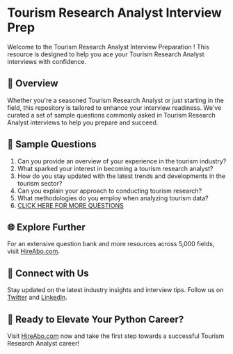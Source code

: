 # Tourism Research Analyst Interview Prep

Welcome to the Tourism Research Analyst Interview Preparation ! This resource is designed to help you ace your Tourism Research Analyst interviews with confidence.

## 🚀 Overview

Whether you're a seasoned Tourism Research Analyst or just starting in the field, this repository is tailored to enhance your interview readiness. We've curated a set of sample questions commonly asked in Tourism Research Analyst interviews to help you prepare and succeed.

## 📝 Sample Questions

1. Can you provide an overview of your experience in the tourism industry?
2. What sparked your interest in becoming a tourism research analyst?
3. How do you stay updated with the latest trends and developments in the tourism sector?
4. Can you explain your approach to conducting tourism research?
5. What methodologies do you employ when analyzing tourism data?
6. [CLICK HERE FOR MORE QUESTIONS](https://hireabo.com/job/11_1_13/Tourism%20Research%20Analyst)

## 🌐 Explore Further

For an extensive question bank and more resources across 5,000 fields, visit [HireAbo.com](https://www.hireabo.com).

## 📱 Connect with Us

Stay updated on the latest industry insights and interview tips. Follow us on [Twitter](https://twitter.com/hireabo) and [LinkedIn](https://www.linkedin.com/in/hire-abo-3609972a8/).

## 🚀 Ready to Elevate Your Python Career?

Visit [HireAbo.com](https://www.hireabo.com) now and take the first step towards a successful Tourism Research Analyst career!